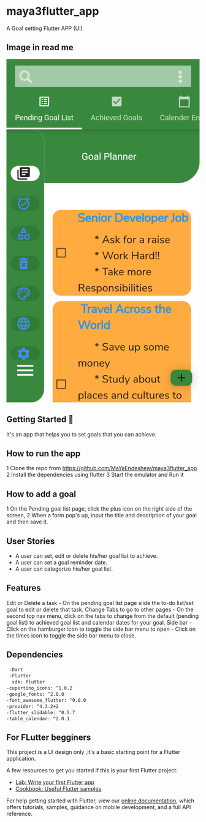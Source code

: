 # maya3flutter_app

A Goal setting Flutter APP (UI)
## Image in read me
![](assets/images/UIGoalApp.png)

## Getting Started 🚀
It's an app that helps you to set goals that you can achieve.

## How to run the app

1 Clone the repo from https://github.com/MaYaEndeshew/maya3flutter_app
2 Install the dependencies using flutter 
3 Start the emulator and Run it


## How to add a goal
1 On the Pending goal list page, click the plus icon on the right side of the screen,
2 When a form pop's up, input the title and description of your goal and then save it.

## User Stories
- A user can set, edit or delete his/her goal list to achieve.
- A user can set a goal reminder date.
- A user can categorize his/her goal list.

## Features
   Edit or Delete a task
    - On the pending goal list page slide the to-do list/set goal to edit or delete that task.
   Change Tabs to go to other pages
    - On the second top nav menu, click on the tabs to change from the default (pending goal list) to achieved goal list and calendar dates for your goal. 
   Side bar
     - Click on the hamburger icon to toggle the side bar menu to open 
     - Click on the times icon to toggle the side bar menu to close.
  
## Dependencies
     -Dart 
     -Flutter
      sdk: flutter
    -cupertino_icons: ^1.0.2
    -google_fonts: ^2.0.0
    -font_awesome_flutter: ^9.0.0
    -provider: ^4.3.2+2
    -flutter_slidable: ^0.5.7
    -table_calendar: ^2.0.1

## For FLutter begginers

This project is a UI design only ,it's a basic starting point for a Flutter application.

A few resources to get you started if this is your first Flutter project:

- [Lab: Write your first Flutter app](https://flutter.dev/docs/get-started/codelab)
- [Cookbook: Useful Flutter samples](https://flutter.dev/docs/cookbook)

For help getting started with Flutter, view our
[online documentation](https://flutter.dev/docs), which offers tutorials,
samples, guidance on mobile development, and a full API reference.
